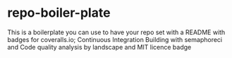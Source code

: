 # repo-boiler-plate
This is a boilerplate you can use to have your repo set with a README with badges for coveralls.io; Continuous Integration Building with semaphoreci and Code quality analysis by landscape and MIT licence badge
